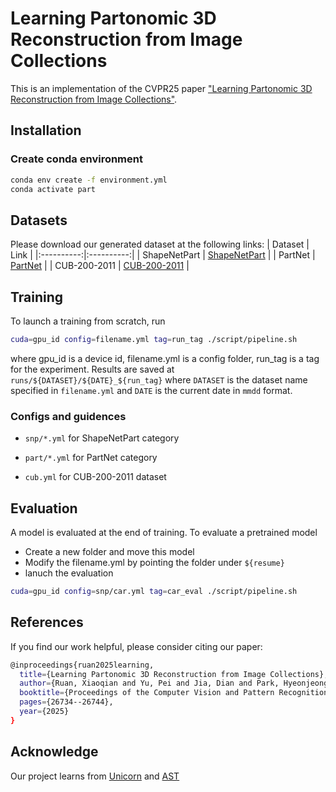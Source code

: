 # Learning Partonomic 3D Reconstruction from Image Collections
This is an implementation of the CVPR25 paper ["Learning Partonomic 3D Reconstruction from Image Collections"](https://openaccess.thecvf.com/content/CVPR2025/papers/Ruan_Learning_Partonomic_3D_Reconstruction_from_Image_Collections_CVPR_2025_paper.pdf). 


## Installation
### Create conda environment
```bash
conda env create -f environment.yml
conda activate part
```
## Datasets
Please download our generated dataset at the following links:
| Dataset | Link |
|:----------:|:----------:|
| ShapeNetPart | [ShapeNetPart](https://huggingface.co/datasets/xiaoqian12/Partonomic/blob/main/ShapeNetPart.zip) |
| PartNet | [PartNet](https://huggingface.co/datasets/xiaoqian12/Partonomic/blob/main/PartNet.zip) |
| CUB-200-2011 | [CUB-200-2011](https://huggingface.co/datasets/xiaoqian12/Partonomic/blob/main/cub.zip) |
## Training
To launch a training from scratch, run
```bash
cuda=gpu_id config=filename.yml tag=run_tag ./script/pipeline.sh
```
where gpu_id is a device id, filename.yml is a config folder, run_tag is a tag for the experiment. 
Results are saved at ```runs/${DATASET}/${DATE}_${run_tag}``` where ```DATASET``` is the dataset name specified in ```filename.yml``` and ```DATE``` is the current date in ```mmdd``` format. 

### Configs and guidences
- ```snp/*.yml``` for ShapeNetPart category

- ```part/*.yml``` for PartNet category

- ```cub.yml``` for CUB-200-2011 dataset

## Evaluation
A model is evaluated at the end of training. To evaluate a pretrained model
- Create a new folder and move this model
- Modify the filename.yml by pointing the folder under ```${resume}```
- lanuch the evaluation
```bash
cuda=gpu_id config=snp/car.yml tag=car_eval ./script/pipeline.sh
```
## References
If you find our work helpful, please consider citing our paper:
```bash
@inproceedings{ruan2025learning,
  title={Learning Partonomic 3D Reconstruction from Image Collections},
  author={Ruan, Xiaoqian and Yu, Pei and Jia, Dian and Park, Hyeonjeong and Xiong, Peixi and Tang, Wei},
  booktitle={Proceedings of the Computer Vision and Pattern Recognition Conference},
  pages={26734--26744},
  year={2025}
}
```

## Acknowledge
Our project learns from [Unicorn](https://arxiv.org/pdf/2204.10310) and [AST](https://www.ecva.net/papers/eccv_2024/papers_ECCV/papers/03170.pdf)
